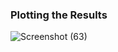 
### Plotting the Results
![Screenshot (63)](https://github.com/Ibrokhim7755/Segmentation_projects/assets/89033710/963b7fd1-23ee-41d3-94db-9412375e4ba9)
